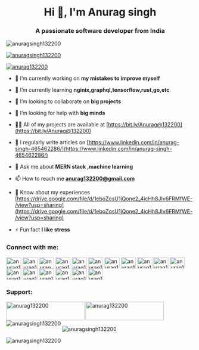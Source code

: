 <h1 align="center">Hi 👋, I'm Anurag singh</h1>
<h3 align="center">A passionate software developer from India</h3>

<p align="left"> <img src="https://komarev.com/ghpvc/?username=anuragsingh132200&label=Profile%20views&color=0e75b6&style=flat" alt="anuragsingh132200" /> </p>

<p align="left"> <a href="https://github.com/ryo-ma/github-profile-trophy"><img src="https://github-profile-trophy.vercel.app/?username=anuragsingh132200" alt="anuragsingh132200" /></a> </p>

<p align="left"> <a href="https://twitter.com/anurag132200" target="blank"><img src="https://img.shields.io/twitter/follow/anurag132200?logo=twitter&style=for-the-badge" alt="anurag132200" /></a> </p>

- 🔭 I’m currently working on **my mistakes to improve myself**

- 🌱 I’m currently learning **nginix,graphql,tensorflow,rust,go,etc**

- 👯 I’m looking to collaborate on **big projects**

- 🤝 I’m looking for help with **big minds**

- 👨‍💻 All of my projects are available at [https://bit.ly/Anurag@132200](https://bit.ly/Anurag@132200)

- 📝 I regularly write articles on [https://www.linkedin.com/in/anurag-singh-465462286/](https://www.linkedin.com/in/anurag-singh-465462286/)

- 💬 Ask me about **MERN stack ,machine learning**

- 📫 How to reach me **anurag132200@gmail.com**

- 📄 Know about my experiences [https://drive.google.com/file/d/1eboZosU1jQone2_4icHh8JIv6FRMfWE-/view?usp=sharing](https://drive.google.com/file/d/1eboZosU1jQone2_4icHh8JIv6FRMfWE-/view?usp=sharing)

- ⚡ Fun fact **I like stress**

<h3 align="left">Connect with me:</h3>
<p align="left">
<a href="https://codepen.io/anurag132200" target="blank"><img align="center" src="https://raw.githubusercontent.com/rahuldkjain/github-profile-readme-generator/master/src/images/icons/Social/codepen.svg" alt="anurag132200" height="30" width="40" /></a>
<a href="https://twitter.com/anurag132200" target="blank"><img align="center" src="https://raw.githubusercontent.com/rahuldkjain/github-profile-readme-generator/master/src/images/icons/Social/twitter.svg" alt="anurag132200" height="30" width="40" /></a>
<a href="https://linkedin.com/in/anurag singh" target="blank"><img align="center" src="https://raw.githubusercontent.com/rahuldkjain/github-profile-readme-generator/master/src/images/icons/Social/linked-in-alt.svg" alt="anurag singh" height="30" width="40" /></a>
<a href="https://stackoverflow.com/users/anurag132200" target="blank"><img align="center" src="https://raw.githubusercontent.com/rahuldkjain/github-profile-readme-generator/master/src/images/icons/Social/stack-overflow.svg" alt="anurag132200" height="30" width="40" /></a>
<a href="https://codesandbox.com/anurag132200" target="blank"><img align="center" src="https://raw.githubusercontent.com/rahuldkjain/github-profile-readme-generator/master/src/images/icons/Social/codesandbox.svg" alt="anurag132200" height="30" width="40" /></a>
<a href="https://kaggle.com/anurag132200" target="blank"><img align="center" src="https://raw.githubusercontent.com/rahuldkjain/github-profile-readme-generator/master/src/images/icons/Social/kaggle.svg" alt="anurag132200" height="30" width="40" /></a>
<a href="https://fb.com/anurag132200" target="blank"><img align="center" src="https://raw.githubusercontent.com/rahuldkjain/github-profile-readme-generator/master/src/images/icons/Social/facebook.svg" alt="anurag132200" height="30" width="40" /></a>
<a href="https://instagram.com/anurag132200" target="blank"><img align="center" src="https://raw.githubusercontent.com/rahuldkjain/github-profile-readme-generator/master/src/images/icons/Social/instagram.svg" alt="anurag132200" height="30" width="40" /></a>
<a href="https://medium.com/anurag132200" target="blank"><img align="center" src="https://raw.githubusercontent.com/rahuldkjain/github-profile-readme-generator/master/src/images/icons/Social/medium.svg" alt="anurag132200" height="30" width="40" /></a>
<a href="https://www.youtube.com/c/anurag132200" target="blank"><img align="center" src="https://raw.githubusercontent.com/rahuldkjain/github-profile-readme-generator/master/src/images/icons/Social/youtube.svg" alt="anurag132200" height="30" width="40" /></a>
<a href="https://www.codechef.com/users/anurag132200" target="blank"><img align="center" src="https://cdn.jsdelivr.net/npm/simple-icons@3.1.0/icons/codechef.svg" alt="anurag132200" height="30" width="40" /></a>
<a href="https://www.hackerrank.com/anurag132200" target="blank"><img align="center" src="https://raw.githubusercontent.com/rahuldkjain/github-profile-readme-generator/master/src/images/icons/Social/hackerrank.svg" alt="anurag132200" height="30" width="40" /></a>
<a href="https://codeforces.com/profile/anurag132200" target="blank"><img align="center" src="https://raw.githubusercontent.com/rahuldkjain/github-profile-readme-generator/master/src/images/icons/Social/codeforces.svg" alt="anurag132200" height="30" width="40" /></a>
<a href="https://www.leetcode.com/anurag132200" target="blank"><img align="center" src="https://raw.githubusercontent.com/rahuldkjain/github-profile-readme-generator/master/src/images/icons/Social/leet-code.svg" alt="anurag132200" height="30" width="40" /></a>
<a href="https://www.hackerearth.com/anurag132200" target="blank"><img align="center" src="https://raw.githubusercontent.com/rahuldkjain/github-profile-readme-generator/master/src/images/icons/Social/hackerearth.svg" alt="anurag132200" height="30" width="40" /></a>
<a href="https://auth.geeksforgeeks.org/user/anurag132200" target="blank"><img align="center" src="https://raw.githubusercontent.com/rahuldkjain/github-profile-readme-generator/master/src/images/icons/Social/geeks-for-geeks.svg" alt="anurag132200" height="30" width="40" /></a>
<a href="https://www.topcoder.com/members/anurag132200" target="blank"><img align="center" src="https://raw.githubusercontent.com/rahuldkjain/github-profile-readme-generator/master/src/images/icons/Social/topcoder.svg" alt="anurag132200" height="30" width="40" /></a>
</p>



<h3 align="left">Support:</h3>
<p><a href="https://www.buymeacoffee.com/anurag132200"> <img align="left" src="https://cdn.buymeacoffee.com/buttons/v2/default-yellow.png" height="50" width="210" alt="anurag132200" /></a><a href="https://ko-fi.com/anurag132200"> <img align="left" src="https://cdn.ko-fi.com/cdn/kofi3.png?v=3" height="50" width="210" alt="anurag132200" /></a></p><br><br>

<p><img align="left" src="https://github-readme-stats.vercel.app/api/top-langs?username=anuragsingh132200&show_icons=true&locale=en&layout=compact" alt="anuragsingh132200" /></p>

<p>&nbsp;<img align="center" src="https://github-readme-stats.vercel.app/api?username=anuragsingh132200&show_icons=true&locale=en" alt="anuragsingh132200" /></p>

<p><img align="center" src="https://github-readme-streak-stats.herokuapp.com/?user=anuragsingh132200&" alt="anuragsingh132200" /></p>
